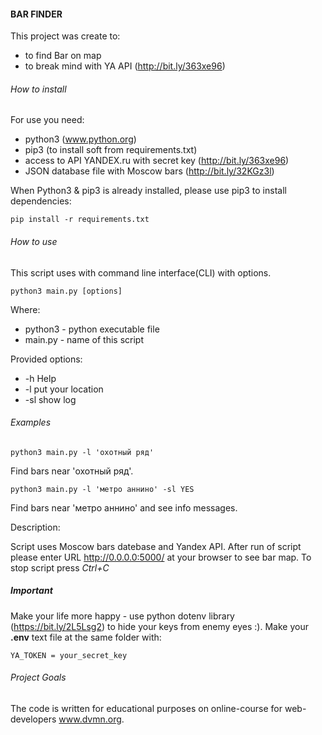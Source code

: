 #### BAR FINDER

This project was create to:
 - to find Bar on map 
 - to break mind with YA API (http://bit.ly/363xe96)

###### How to install

For use you need:
- python3 (www.python.org)
- pip3 (to install soft from requirements.txt)
- access to API YANDEX.ru with secret key (http://bit.ly/363xe96)
- JSON database file with Moscow bars (http://bit.ly/32KGz3l)

When Python3 & pip3 is already installed, please use pip3 to install dependencies:

`pip install -r requirements.txt`

###### How to use

This script uses with command line interface(CLI) with options.

`python3 main.py [options]`

Where:
- python3 - python executable file
- main.py - name of this script

Provided options:

- -h   Help
- -l   put your location
- -sl  show log

###### Examples

`python3 main.py -l 'охотный ряд'`

Find bars near 'охотный ряд'.

`python3 main.py -l 'метро аннино' -sl YES`

Find bars near 'метро аннино' and see info messages.


Description:

Script uses Moscow bars datebase and Yandex API.
After run of script please enter URL http://0.0.0.0:5000/ at your browser to see bar map.
To stop script press _Ctrl+C_


##### Important
Make your life more happy - use python dotenv library (https://bit.ly/2L5Lsg2) to hide your keys from enemy eyes :). 
Make your **.env** text file at the same folder with:

`YA_TOKEN = your_secret_key`


###### Project Goals

The code is written for educational purposes on online-course for web-developers www.dvmn.org.
